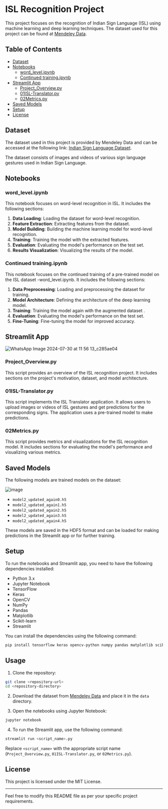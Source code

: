 
# ISL Recognition Project

This project focuses on the recognition of Indian Sign Language (ISL) using machine learning and deep learning techniques. The dataset used for this project can be found at [Mendeley Data](https://data.mendeley.com/datasets/kcmpdxky7p/1).

## Table of Contents

- [Dataset](#dataset)
- [Notebooks](#notebooks)
  - [word_level.ipynb](#word_levelipynb)
  - [Continued training.ipynb](#continued-trainingipynb)
- [Streamlit App](#streamlit-app)
  - [Project_Overview.py](#project_overviewpy)
  - [01ISL-Translator.py](#01isl-translatorpy)
  - [02Metrics.py](#02metricspy)
- [Saved Models](#saved-models)
- [Setup](#setup)
- [License](#license)

## Dataset

The dataset used in this project is provided by Mendeley Data and can be accessed at the following link: [Indian Sign Language Dataset](https://data.mendeley.com/datasets/kcmpdxky7p/1).

The dataset consists of images and videos of various sign language gestures used in Indian Sign Language.

## Notebooks

### word_level.ipynb

This notebook focuses on word-level recognition in ISL. It includes the following sections:

1. **Data Loading**: Loading the dataset for word-level recognition.
2. **Feature Extraction**: Extracting features from the dataset.
3. **Model Building**: Building the machine learning model for word-level recognition.
4. **Training**: Training the model with the extracted features.
5. **Evaluation**: Evaluating the model's performance on the test set.
6. **Results Visualization**: Visualizing the results of the model.

### Continued training.ipynb

This notebook focuses on the continued training of a pre-trained model on the ISL dataset -word_level.ipynb. It includes the following sections:

1. **Data Preprocessing**: Loading and preprocessing the dataset for training.
2. **Model Architecture**: Defining the architecture of the deep learning model.
3. **Training**: Training the model again with the augmented dataset .
4. **Evaluation**: Evaluating the model's performance on the test set.
5. **Fine-Tuning**: Fine-tuning the model for improved accuracy.



## Streamlit App

![WhatsApp Image 2024-07-30 at 11 56 13_c285ae04](https://github.com/user-attachments/assets/13494ead-8a67-48fa-8ee1-e4664dc073d5)


### Project_Overview.py

This script provides an overview of the ISL recognition project. It includes sections on the project's motivation, dataset, and model architecture.

### 01ISL-Translator.py

This script implements the ISL Translator application. It allows users to upload images or videos of ISL gestures and get predictions for the corresponding signs. The application uses a pre-trained model to make predictions.

### 02Metrics.py

This script provides metrics and visualizations for the ISL recognition model. It includes sections for evaluating the model's performance and visualizing various metrics.

## Saved Models

The following models are trained models on the dataset:

![image](https://github.com/user-attachments/assets/2e60aeed-7e36-4b83-9617-2739270152e0)


- `model2_updated_again0.h5`
- `model2_updated_again1.h5`
- `model2_updated_again2.h5`
- `model2_updated_again3.h5`
- `model2_updated_again4.h5`

These models are saved in the HDF5 format and can be loaded for making predictions in the Streamlit app or for further training.

## Setup

To run the notebooks and Streamlit app, you need to have the following dependencies installed:

- Python 3.x
- Jupyter Notebook
- TensorFlow
- Keras
- OpenCV
- NumPy
- Pandas
- Matplotlib
- Scikit-learn
- Streamlit

You can install the dependencies using the following command:

```bash
pip install tensorflow keras opencv-python numpy pandas matplotlib scikit-learn streamlit
```

## Usage

1. Clone the repository:

```bash
git clone <repository-url>
cd <repository-directory>
```

2. Download the dataset from [Mendeley Data](https://data.mendeley.com/datasets/kcmpdxky7p/1) and place it in the `data` directory.

3. Open the notebooks using Jupyter Notebook:

```bash
jupyter notebook
```

4. To run the Streamlit app, use the following command:

```bash
streamlit run <script_name>.py
```

Replace `<script_name>` with the appropriate script name (`Project_Overview.py`, `01ISL-Translator.py`, or `02Metrics.py`).


## License

This project is licensed under the MIT License.

---

Feel free to modify this README file as per your specific project requirements.
